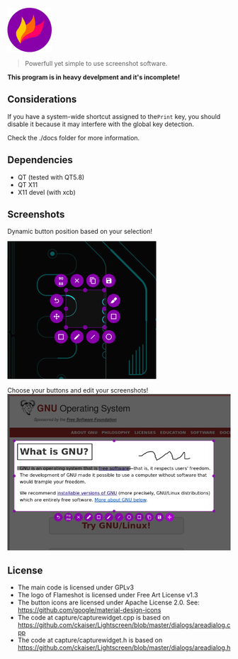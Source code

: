 ![image](./img/flameshot.png)
> Powerfull yet simple to use screenshot software.

**This program is in heavy develpment and it's incomplete!**

## Considerations
If you have a system-wide shortcut assigned to the`Print`
 key, you should disable it because it may interfere with the global key detection.
 
 Check the ./docs folder for more information.
 
## Dependencies
- QT (tested with QT5.8)
- QT X11
- X11 devel (with xcb)

## Screenshots
Dynamic button position based on your selection!

![image](./img/appScreenshots/screenshot_1.png)

Choose your buttons and edit your screenshots!
![image](./img/appScreenshots/screenshot_2.png)

## License
- The main code is licensed under GPLv3
- The logo of Flameshot is licensed under Free Art License v1.3
- The button icons are licensed under Apache License 2.0. See: https://github.com/google/material-design-icons
- The code at capture/capturewidget.cpp is based on https://github.com/ckaiser/Lightscreen/blob/master/dialogs/areadialog.cpp
- The code at capture/capturewidget.h is based on https://github.com/ckaiser/Lightscreen/blob/master/dialogs/areadialog.h
